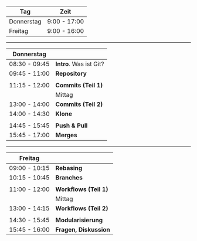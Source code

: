 
|  Tag                 | Zeit           |
|----------------------|----------------|
|  Donnerstag          |  9:00 - 17:00  |
|  Freitag             |  9:00 - 16:00  |


---


| Donnerstag           |                          |
|----------------------|--------------------------|
|  08:30 - 09:45        | **Intro**. Was ist Git?  |
|  09:45 - 11:00        | **Repository**           |
|                      |                          |
| 11:15 - 12:00        | **Commits (Teil 1)**     |
|                      |     Mittag               |
| 13:00 - 14:00        | **Commits (Teil 2)**     |
| 14:00 - 14:30        | **Klone**    |
|                      |                          |
| 14:45 - 15:45        | **Push & Pull**          |
| 15:45 - 17:00        | **Merges**               |


---


| Freitag              |                            |
|----------------------|----------------------------|
| 09:00 - 10:15        | **Rebasing**               |
| 10:15 - 10:45        | **Branches**               |
|                      |                            |
| 11:00 - 12:00        | **Workflows (Teil 1)**     |
|                      | Mittag                     |
| 13:00 - 14:15        | **Workflows (Teil 2)**     |
|                      |                            |
| 14:30 - 15:45        | **Modularisierung**        |
| 15:45 - 16:00        | **Fragen, Diskussion**     |
